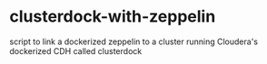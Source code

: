 # clusterdock-with-zeppelin

script to link a dockerized zeppelin to a cluster running Cloudera's dockerized CDH called clusterdock
